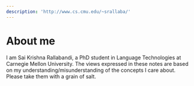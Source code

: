 ```yaml
---
description: 'http://www.cs.cmu.edu/~srallaba/'
---
```


# About me

I am Sai Krishna Rallabandi, a PhD student in Language Technologies at Carnegie Mellon University. The views expressed in these notes are based on my understanding/misunderstanding of the concepts I care about. Please take them with a grain of salt.

